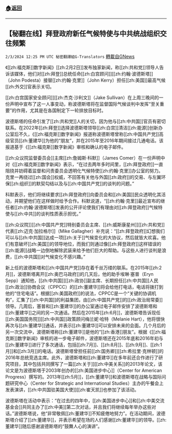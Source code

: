 ###  [:house:返回](README.md)
---


## 【秘翻在线】拜登政府新任气候特使与中共统战组织交往频繁
`2/3/2024 12:25 PM UTC 秘密翻譯組G-Translators` [轉載自GNews](https://gnews.org/articles/2279041)

《[[zh:福克斯]]数字新闻》[[zh:2月2日]]发布独家新闻，称[[zh:共和党]]领导人告诉该媒体，他们对[[zh:拜登]]总统任命[[zh:白宫顾问]][[zh:约翰·波德斯塔]]（John Podesta）接替[[zh:约翰·克里]]（John Kerry）担任[[zh:美国]]最高气候[[zh:外交]]官表示关切。

[[zh:白宫国家安全顾问]][[zh:杰克·沙利文]]（Jake Sullivan）在上周三晚间的一份声明中宣布了这一人事变动，称波德斯塔将在监督国际气候谈判中发挥“至关重要”的作用，尤其是在各国制定下一轮排放目标时。

波德斯塔的任命引发了[[zh:共和党]]人的关切，因为他与[[zh:中共国]]官员有密切联系。在2022年[[zh:拜登]]选择波德斯塔领导[[zh:白宫]]清洁[[zh:能源]]创新办公室后不久，《[[zh:福克斯]]数字新闻》报道称波德斯塔曾称[[zh:中国共产党]]高级官员[[zh:董建华]]为他的“朋友”，并在2015年至2016年期间接过几通电话。该报道基于《[[zh:福克斯]]数字新闻》审核和确认的电子邮件。

[[zh:众议院监督委员会]]主席[[zh:詹姆斯·科默]]（James Comer）在一份声明中对《[[zh:福克斯]]数字新闻》表示，“在过去两年多时间里，[[zh:拜登政府]]一直阻挠并妨碍着监督和问责委员会透明化气候特使[[zh:约翰·克里]]办公室的努力。克里一再绕过[[zh:国会]]权威，不回答有关他与外国[[zh:政府]]的交易、与左翼环保[[zh:组织]]的默契勾结以及与[[zh:中国共产党]]的谈判的问题。”

科默表示，他们将继续要求[[zh:拜登政府]]向委员会和[[zh:美国]]民众透明化其活动，并期望他们在这样做时给予合作。科默说道，“[[zh:约翰·克里]]最近宣布的继任者[[zh:约翰·波德斯塔]]发表的公开评论使我们有理由对[[zh:拜登政府]]气候特使与[[zh:中共]]的谈判性质表示担忧。”

[[zh:众议院]][[zh:中国共产党]]特别委员会主席、[[zh:威斯康星州]][[zh:共和党]]代表[[zh:迈克·加拉格尔]]（Mike Gallagher）补充说：“[[zh:拜登政府]]幻想我们可以与[[zh:中共国]]达成一项[[zh:关于]]气候变化的大协议，然后就皆大欢喜。他们有意破坏[[zh:美国]]的领导地位，而我们则通过像[[zh:拜登政府]]这样错误的[[zh:能源]]战略一边倒地解除武装来给予他们巨大的帮助。与这些人进行谈判是浪费，[[zh:中共国]]对气候变化不感兴趣。”

新上任的波德斯塔和[[zh:中国共产党]]存在着千丝万缕的联系。在2015年[[zh:2月]]，波德斯塔离开[[zh:奥巴马政府]]的几天后，他的助手埃琳·塞普（Eryn Sepp）通知他，[[zh:中共国]][[zh:政协]]副主席、长期担任[[zh:中共国]]人民[[zh:政治]]协商会议（CPPCC）的[[zh:董建华]]将会给他打电话，电话将拨打到他的“住宅电话”。根据[[zh:美国政府]]的说法，CPPCC是一个“关键的协调机构”，汇集了[[zh:中共国]]的利益集团，由[[zh:中国共产党]]的[[zh:政治局常委]]领导。几周后，塞普和[[zh:董建华]]的办公室通过电子邮件安排了波德斯塔和[[zh:董建华]]之间的另一次通话。然后在2015年[[zh:6月]]，波德斯塔告诉现任[[zh:美国国务院]][[zh:中共国]]政策顾问梅兰妮·哈特（Melanie Hart），他将很快再次与[[zh:董建华]]通话，并表示[[zh:董建华]]可以安排未来的会面。几个月后的另一次交流中，波德斯塔称[[zh:董建华]]是他的“[[zh:香港]]朋友”。根据《[[zh:福克斯]]数字新闻》审核的进一步电子邮件，波德斯塔还在2015年底和2016年初与[[zh:董建华]]进行了多次通话，包括[[zh:7月]]、[[zh:8月]]、[[zh:9月]]、[[zh:1月]]和[[zh:3月]]的电话。波德斯塔曾担任前[[zh:国务卿]][[zh:希拉里·克林顿]]的2016年总统竞选主席。此外，波德斯塔和[[zh:董建华]]在多年前还合作进行了研究项目，其中包括共同撰写了一篇[[zh:关于]][[zh:中美关系]]的2013年论文，该论文是为波德斯塔于2003年创办的[[zh:美国进步中心]]（Center for American Progress）撰写的。2013年[[zh:5月]]，[[zh:董建华]]和波德斯塔在战略与国际问题研究中心（Center for Strategic and International Studies）主办的午餐会上发表演讲，[[zh:中共国驻美国大使]][[zh:崔天凯]]也参加了该活动。

波德斯塔在活动中表示：“在过去的四年中，[[zh:美国进步中心]]和[[zh:中美交流基金会]]共同主办了[[zh:中美]]第二次对话，并且我们将继续每年举办这些对话。”波德斯塔说，他“非常敬佩[[zh:董建华]]不知疲倦地努力”。在活动期间，波德斯塔介绍了[[zh:董建华]]，并表示希望在场的人们感谢[[zh:董建华]]的领导。[[zh:董建华]]随后感谢波德斯塔的“鼓舞人心的演讲”。
